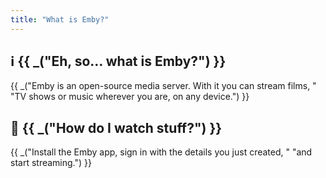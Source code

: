 ```yaml
---
title: "What is Emby?"
---
```


## ℹ️ {{ _("Eh, so… what is Emby?") }}

{{ _("Emby is an open-source media server. With it you can stream films, "
      "TV shows or music wherever you are, on any device.") }}

## 🍿 {{ _("How do I watch stuff?") }}

{{ _("Install the Emby app, sign in with the details you just created, "
      "and start streaming.") }}
